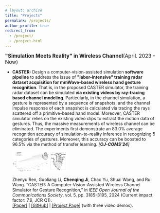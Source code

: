 ```yaml
---
# layout: archive
title: "Projects"
permalink: /projects/
author_profile: true
redirect_from:
  - /project/
  - /project.html
---
```


<big>**"Simulation Meets Reality" in Wireless Channel**(April. 2023 - Now)</big>

- **CASTER:** Design a computer-vision-assisted simulation **software pipeline** to address the issue of **"labor-intensive" training radar dataset acquisition for mmWave-based wireless hand gesture recognition**. That is, in the proposed CASTER simulator, the training radar dataset can be simulated **via existing videos by ray-tracing based channel modeling**. Particularly, in the channel simulation, a gesture is represented by a sequence of snapshots, and the channel impulse response of each snapshot is calculated via tracing the rays scattered off a primitive-based hand model. Moreover, CASTER simulator relies on the existing video clips to extract the motion data of gestures. Thus, the massive measurements of wireless channel can be eliminated. The experiments first demonstrate an 83.0% average recognition accuracy of simulation-to-reality inference in recognizing 5 categories of gestures. Moreover, this accuracy can be boosted to 96.5% via the method of transfer learning. *_[**OJ-COMS'24**]_*

  <img src="../images/channel_simulation.png" style="zoom:18%;" />

  Zhenyu Ren, Guoliang Li, <strong>Chenqing Ji</strong>, Chao Yu, Shuai Wang, and Rui Wang. “CASTER: A Computer-Vision-Assisted Wireless Channel Simulator for Gesture Recognition,” in <i>IEEE Open Journal of the Communications Society</i>, vol. 5, pp. 3185-3195, 2024 (Current impact factor: 7.9, JCR Q1). <br> <a href="../files/Ji-CASTER.pdf">[Paper]</a> | <a href="https://github.com/rzy0901/testSpectrogram">[GitHub]</a> | <a href="https://lasso-sustech.github.io/CASTER/">[Project Page]</a> (with three video demos).

